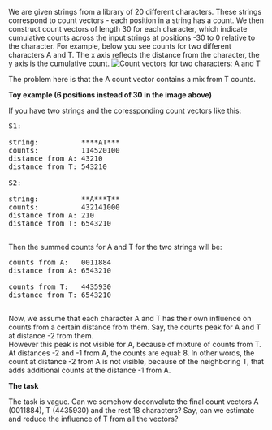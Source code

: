 We are given strings from a library of 20 different characters. These strings correspond to count vectors - each position in a string has a count. 
We then construct count vectors of length 30 for each character, which indicate cumulative counts across the input strings at positions -30 to 0 relative to the character. 
For example, below you see counts for two different characters A and T. The x axis reflects the distance from the character, the y axis is the cumulative count. 
![Count vectors for two characters: A and T](https://github.com/lilit-nersisyan/bioinf_challenges/blob/master/figures/count_vectors.jpeg)

The problem here is that the A count vector contains a mix from T counts. 

**Toy example (6 positions instead of 30 in the image above)**

If you have two strings and the coressponding count vectors like this:

<pre>
S1: 

string:          ****AT*** 
counts:          114520100
distance from A: 43210
distance from T: 543210

S2: 

string:          **A***T** 
counts:          432141000
distance from A: 210
distance from T: 6543210

</pre> 

Then the summed counts for A and T for the two strings will be: 

<pre>
counts from A:   0011884
distance from A: 6543210

counts from T:   4435930
distance from T: 6543210

</pre>

Now, we assume that each character A and T has their own influence on counts from a certain distance from them. Say, the counts peak for A and T at distance -2 from them.  
However this peak is not visible for A, because of mixture of counts from T. At distances -2 and -1 from A, the counts are equal: 8. In other words, the count at distance -2 from A is not visible, because of the neighboring T, that adds additional counts at the distance -1 from A. 

**The task**

The task is vague. Can we somehow deconvolute the final count vectors A (0011884), T (4435930) and the rest 18 characters? 
Say, can we estimate and reduce the influence of T from all the vectors?

